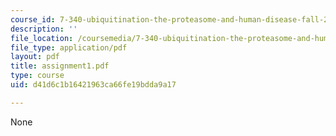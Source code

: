 ```yaml
---
course_id: 7-340-ubiquitination-the-proteasome-and-human-disease-fall-2004
description: ''
file_location: /coursemedia/7-340-ubiquitination-the-proteasome-and-human-disease-fall-2004/d41d6c1b16421963ca66fe19bdda9a17_assignment1.pdf
file_type: application/pdf
layout: pdf
title: assignment1.pdf
type: course
uid: d41d6c1b16421963ca66fe19bdda9a17

---
```

None